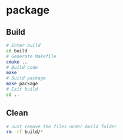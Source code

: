 # package

## Build

```sh
# Enter build
cd build
# Generate Makefile
cmake ..
# Build code
make
# Build package
make package
# Exit build
cd ..
```

## Clean

```sh
# Just remove the files under build folder
rm -rf build/*
```
